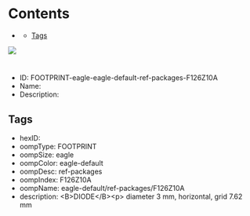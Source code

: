 



Contents
========

* [](#)
	* [Tags](#tags)
  
![][im]
# 

- ID: FOOTPRINT-eagle-eagle-default-ref-packages-F126Z10A
- Name: 
- Description: 

## Tags

- hexID: 
- oompType: FOOTPRINT
- oompSize: eagle
- oompColor: eagle-default
- oompDesc: ref-packages
- oompIndex: F126Z10A
- oompName: eagle-default/ref-packages/F126Z10A
- description: &lt;B&gt;DIODE&lt;/B&gt;&lt;p&gt;&#xD;
diameter 3 mm, horizontal, grid 7.62 mm



[im]: image.png
